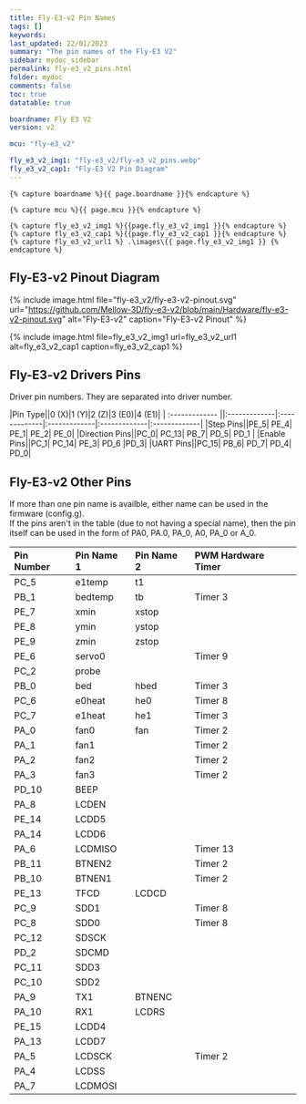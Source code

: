 ```yaml
---
title: Fly-E3-v2 Pin Names
tags: []
keywords: 
last_updated: 22/01/2023
summary: "The pin names of the Fly-E3 V2"
sidebar: mydoc_sidebar
permalink: fly-e3_v2_pins.html
folder: mydoc
comments: false
toc: true
datatable: true

boardname: Fly E3 V2
version: v2

mcu: "fly-e3_v2"

fly_e3_v2_img1: "fly-e3_v2/fly-e3_v2_pins.webp"
fly_e3_v2_cap1: "Fly-E3 V2 Pin Diagram"
---
```


    {% capture boardname %}{{ page.boardname }}{% endcapture %}

    {% capture mcu %}{{ page.mcu }}{% endcapture %}

    {% capture fly_e3_v2_img1 %}{{page.fly_e3_v2_img1 }}{% endcapture %}
    {% capture fly_e3_v2_cap1 %}{{page.fly_e3_v2_cap1 }}{% endcapture %}
    {% capture fly_e3_v2_url1 %} .\images\{{ page.fly_e3_v2_img1 }} {% endcapture %}

## Fly-E3-v2 Pinout Diagram

{% include image.html 
file="fly-e3_v2/fly-e3-v2-pinout.svg" 
url="https://github.com/Mellow-3D/fly-e3-v2/blob/main/Hardware/fly-e3-v2-pinout.svg" 
alt="Fly-E3-v2" 
caption="Fly-E3-v2 Pinout" 
%}

{% 
include image.html 
file=fly_e3_v2_img1
url=fly_e3_v2_url1
alt=fly_e3_v2_cap1
caption=fly_e3_v2_cap1
%}

## Fly-E3-v2 Drivers Pins

Driver pin numbers. They are separated into driver number.

<div class="datatable-begin"></div>

|Pin Type||0 (X)|1 (Y)|2 (Z)|3 (E0)|4 (E1)|
| :------------- ||:-------------|:-------------|:-------------|:-------------|:-------------|
|Step Pins||PE_5| PE_4| PE_1| PE_2| PE_0|
|Direction Pins||PC_0| PC_13| PB_7| PD_5| PD_1 |
|Enable Pins||PC_1| PC_14| PE_3| PD_6 |PD_3|
|UART Pins||PC_15| PB_6| PD_7| PD_4| PD_0|

<div class="datatable-end"></div>

## Fly-E3-v2 Other Pins

If more than one pin name is availble, either name can be used in the firmware (config.g).    
If the pins aren't in the table (due to not having a special name), then the pin itself can be used in the form of PA0, PA.0, PA_0, A0, PA_0 or A_0.  

<div class="datatable-begin"></div>

|Pin Number|Pin Name 1|Pin Name 2|PWM Hardware Timer|
| :------------- |:-------------|:-------------|:-------------|
|PC_5|e1temp|t1||
|PB_1|bedtemp|tb|Timer 3|
|PE_7|xmin|xstop||
|PE_8|ymin|ystop||
|PE_9|zmin|zstop||
|PE_6|servo0||Timer 9|
|PC_2|probe|||
|PB_0|bed|hbed|Timer 3|
|PC_6|e0heat|he0|Timer 8|
|PC_7|e1heat|he1|Timer 3|
|PA_0|fan0|fan|Timer 2|
|PA_1|fan1||Timer 2|
|PA_2|fan2||Timer 2|
|PA_3|fan3||Timer 2|
|PD_10|BEEP|||
|PA_8|LCDEN|||
|PE_14|LCDD5|||
|PA_14|LCDD6|||
|PA_6|LCDMISO||Timer 13|
|PB_11|BTNEN2||Timer 2|
|PB_10|BTNEN1||Timer 2|
|PE_13|TFCD|LCDCD||
|PC_9|SDD1||Timer 8|
|PC_8|SDD0||Timer 8|
|PC_12|SDSCK|||
|PD_2|SDCMD|||
|PC_11|SDD3|||
|PC_10|SDD2|||
|PA_9|TX1|BTNENC||
|PA_10|RX1|LCDRS||
|PE_15|LCDD4|||
|PA_13|LCDD7|||
|PA_5|LCDSCK||Timer 2|
|PA_4|LCDSS|||
|PA_7|LCDMOSI|||

<div class="datatable-end"></div>